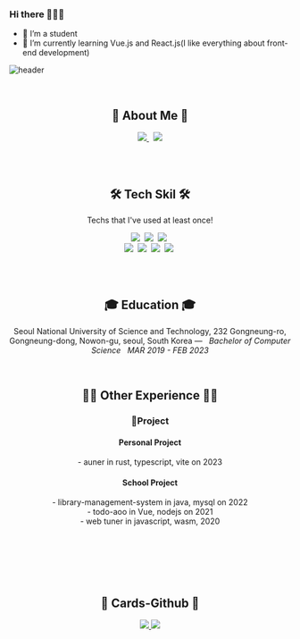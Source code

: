 ### Hi there 👋👋👋

<!--
**Tourscholar/Tourscholar** is a ✨ _special_ ✨ repository because its `README.md` (this file) appears on your GitHub profile.
-->

- 🔭 I’m a student
- 🌱 I’m currently learning Vue.js and React.js(I like everything about front-end development)

![header](https://capsule-render.vercel.app/api?type=soft&color=gradient&height=200&section=header&text=Tourscholar%20🌱&fontSize=70&fontColor=1C1C1C&animation=fadeIn&descAlign=20)


<br>
<h2 align="center">💜 About Me 💜</h2>
<p align="center">
    <a href="https://juejin.cn/user/1275886876513560">
        <img src="https://lf3-cdn-tos.bytescm.com/obj/static/xitu_juejin_web/6c61ae65d1c41ae8221a670fa32d05aa.svg"/>
    </a>&nbsp;
    <a href="mailto:krj1608178365@gmail.com">
        <img src="https://img.shields.io/badge/Gmail-d14836?style=flat-square&logo=Gmail&logoColor=white"/>
    </a>
</p>
<br>  
 
<br>
<h2 align="center">🛠 Tech Skil 🛠</h2>
<p align="center">Techs that I've used at least once!</p>
<p align="center">
  <img src="https://img.shields.io/badge/HTML-ffb13b?style=flat-square&logo=HTML5&logoColor=white"/></a>&nbsp 
  <img src="https://img.shields.io/badge/css-1572B6?style=flat-square&logo=css3&logoColor=white"/></a>&nbsp 
  <img src="https://img.shields.io/badge/Javascript-E6B91E?style=flat-square&logo=Javascript&logoColor=white"/></a>&nbsp 
  <br>
  <img src="https://img.shields.io/badge/C++-00599C?style=flat-square&logo=C%2B%2B&logoColor=white"/></a>&nbsp 
  <img src="https://img.shields.io/badge/C-A8B9CC?style=flat-square&logo=C&logoColor=white"/></a>&nbsp 
  <img src="https://img.shields.io/badge/Java-007396?style=flat-square&logo=Java&logoColor=white"/></a>&nbsp
  <img src="https://img.shields.io/badge/Python-3766AB?style=flat-square&logo=Python&logoColor=white"/></a>&nbsp 
</p>
<br>

<br>
<h2 align="center">🎓 Education 🎓</h2>
<p align="center">
Seoul National University of Science and Technology, 232 Gongneung-ro, Gongneung-dong, Nowon-gu, seoul, South Korea —  &nbsp; <em>Bachelor of Computer Science &nbsp;   MAR  2019 - FEB  2023</em>
</p>   

<br>
<h2 align="center">🙆‍♀️ Other Experience 🙆‍♀️</h2>
<h3 align="center"> 📝Project </h3>
<h4 align="center"><b>Personal Project</b></h4>
<p align="center">
- auner in rust, typescript, vite on 2023
<br>
<h4 align="center"><b>School Project</b></h4>
<p align="center">
- library-management-system in java, mysql on 2022
<br>
- todo-aoo in Vue, nodejs on 2021
<br>
- web tuner in javascript, wasm, 2020
<br>
</p>
<br>
<!-- <h3 align="center">🏅 Awards 🏅</h3>
<br>
<br>    
<br>

<br>
<h3 align="center">🌏 Activity 🌏</h3>
<br>
 -->
<br>
<p align="center">

</p>
<br>


<br>
<h2 align="center">📍 Cards-Github 📍</h2>
<p align="center">
    <a href="https://github.com/Tourscholar/">
        <img src="https://github-readme-stats.vercel.app/api?username=Tourscholar&theme=radical"/>
    </a>
    <a href="https://github.com/Tourscholar/">
        <img src="https://github-readme-stats.vercel.app/api/top-langs/?username=Tourscholar&layout=compact&theme=radical"/>
    </a>
</p>
<br>


<br>
